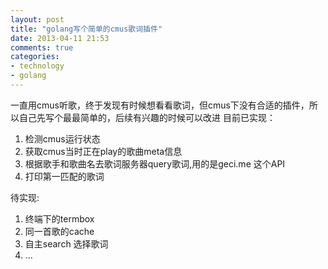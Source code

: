 ```yaml
---
layout: post
title: "golang写个简单的cmus歌词插件"
date: 2013-04-11 21:53
comments: true
categories: 
- technology
- golang
---
```


一直用cmus听歌，终于发现有时候想看看歌词，但cmus下没有合适的插件，所以自己先写个最最简单的，后续有兴趣的时候可以改进
目前已实现：
1. 检测cmus运行状态
2. 获取cmus当时正在play的歌曲meta信息
3. 根据歌手和歌曲名去歌词服务器query歌词,用的是geci.me 这个API
4. 打印第一匹配的歌词

待实现:
1. 终端下的termbox
2. 同一首歌的cache
3. 自主search 选择歌词
4. ...


<script src="https://gist.github.com/assassingj/5363551.js"></script>

